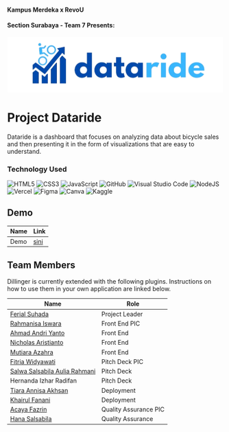#### Kampus Merdeka x RevoU
#### Section Surabaya - Team 7 Presents:

<p align="center">
 <img src="images/logofix.png", width="720px"/>
</p>

# Project Dataride
Dataride is a dashboard that focuses on analyzing data about bicycle sales and then presenting it in the form of visualizations that are easy to understand.

### Technology Used
![HTML5](https://img.shields.io/badge/html5-%23E34F26.svg?style=for-the-badge&logo=html5&logoColor=white)
![CSS3](https://img.shields.io/badge/css3-%231572B6.svg?style=for-the-badge&logo=css3&logoColor=white)
![JavaScript](https://img.shields.io/badge/javascript-%23323330.svg?style=for-the-badge&logo=javascript&logoColor=%23F7DF1E)
![GitHub](https://img.shields.io/badge/github-%23121011.svg?style=for-the-badge&logo=github&logoColor=white)
![Visual Studio Code](https://img.shields.io/badge/Visual%20Studio%20Code-0078d7.svg?style=for-the-badge&logo=visual-studio-code&logoColor=white)
![NodeJS](https://img.shields.io/badge/node.js-6DA55F?style=for-the-badge&logo=node.js&logoColor=white)
![Vercel](https://img.shields.io/badge/vercel-%23000000.svg?style=for-the-badge&logo=vercel&logoColor=white)
![Figma](https://img.shields.io/badge/figma-%23F24E1E.svg?style=for-the-badge&logo=figma&logoColor=white)
![Canva](https://img.shields.io/badge/Canva-%2300C4CC.svg?style=for-the-badge&logo=Canva&logoColor=white)
![Kaggle](https://img.shields.io/badge/Kaggle-035a7d?style=for-the-badge&logo=kaggle&logoColor=white)

## Demo

| Name | Link |
| ------ | ------ |
| Demo | [sini](https://sby-7-beta.vercel.app/)

## Team Members

Dillinger is currently extended with the following plugins.
Instructions on how to use them in your own application are linked below.

| Name | Role |
| ------ | ------ |
| [Ferial Suhada](https://github.com/suhadaferial) | Project Leader |
| [Rahmanisa Iswara](https://github.com/Rahmanisaaaa) | Front End PIC |
| [Ahmad Andri Yanto](https://github.com/andriy1012) | Front End |
| [Nicholas Aristianto](https://github.com/Nichh80) | Front End |
| [Mutiara Azahra](https://github.com/mutiaraazhr) | Front End |
| [Fitria Widyawati](https://github.com/FitriaWidyawati) | Pitch Deck PIC |
| [Salwa Salsabila Aulia Rahmani](https://github.com/salwaslsabl) | Pitch Deck |
| Hernanda Izhar Radifan | Pitch Deck |
| [Tiara Annisa Akhsan](https://github.com/tiaraannisaa) | Deployment |
| [Khairul Fanani](https://github.com/khairulfanani) | Deployment |
| [Acaya Fazrin](https://github.com/AcayaF) | Quality Assurance PIC |
| [Hana Salsabila](https://github.com/hanasalsabila22) | Quality Assurance |




